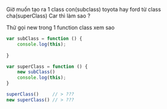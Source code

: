 Giờ muốn tạo ra 1 class con\(subclass\) toyota hay ford từ class cha\(superClass\) Car thì làm sao ?

Thử gọi new trong 1 function class xem sao

```js
var subClass = function () {
    console.log(this);
    
}

var superClass = function () {
    new subClass()
    console.log(this);
}

superClass()     // > ???
new superClass() // > ???
```



